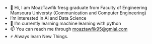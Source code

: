 - 👋 Hi, I am MoazTawfik fresg graduate from Faculty of Engineering  Mansoura Universty (Communication and Computer Engineering)
-  I’m interested in Ai and Data Science
- 🌱 I’m currently learning machine learning with python 
- 📫 You can reach me through moaztawfik95@gmial.com 
- ⚡  Always learn New Things.


<!---
MoazTawfik19/MoazTawfik19 is a ✨ special ✨ repository because its `README.md` (this file) appears on your GitHub profile.
You can click the Preview link to take a look at your changes.
--->
